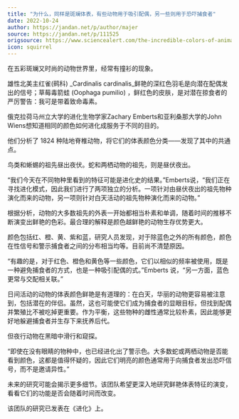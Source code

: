```yaml
---
title: "为什么，同样是斑斓体表，有些动物用于吸引配偶，另一些则用于恐吓捕食者"
date: 2022-10-24
author: https://jandan.net/p/author/majer
source: https://jandan.net/p/111525
origsource: https://www.sciencealert.com/the-incredible-colors-of-animals-mean-different-things-but-we-just-found-a-pattern
icon: squirrel
---
```




在五彩斑斓又时尚的动物世界里，经常有撞衫的现象。

雄性北美主红雀(鹀科) _Cardinalis cardinalis_鲜艳的深红色羽毛是向潜在配偶发出的信号；草莓毒箭蛙 (Oophaga pumilio) ，鲜红色的皮肤，是对潜在掠食者的严厉警告：我可是带着致命毒素。

俄克拉荷马州立大学的进化生物学家Zachary Emberts和亚利桑那大学的John Wiens想知道相同的颜色如何进化成服务于不同的目的。

他们分析了 1824 种陆地脊椎动物，将它们的体表颜色分类——发现了其中的共通点。

鸟类和蜥蜴的祖先昼出夜伏。蛇和两栖动物的祖先，则是昼伏夜出。

“我们今天在不同物种里看到的特征可能是进化史的结果。”Emberts说，“我们正在寻找进化模式，因此我们进行了两项独立的分析。一项针对由昼伏夜出的祖先物种演化而来的动物，另一项则针对白天活动的祖先物种演化而来的动物。”

根据分析，动物的大多数祖先的外表一开始都相当朴素和单调，随着时间的推移不断演变出鲜艳的色彩。最合理的解释是颜色越鲜艳的动物生存优势更大。

颜色包括红、橙、黄、紫和蓝，研究人员发现，对于除蓝色之外的所有颜色，颜色在性信号和警示捕食者之间的分布相当均等。目前尚不清楚原因。

“有趣的是，对于红色、橙色和黄色等一些颜色，它们以相似的频率被使用，既是一种避免捕食者的方式，也是一种吸引配偶的式。”Emberts 说，“另一方面，蓝色更常与交配相关联。”

日间活动的动物的体表颜色鲜艳是有道理的：在白天，华丽的动物更容易被注意到，包括潜在的伴侣。虽然，这也可能使它们成为捕食者的显眼目标，但找到配偶并繁殖比不被吃掉更重要。作为平衡，这些物种的雌性通常比较朴素，因此能够更好地躲避捕食者并生存下来抚养后代。

但夜行动物在黑暗中滑行和窥探。

“即使在没有眼睛的物种中，也已经进化出了警示色。大多数蛇或两栖动物是否能看到颜色，这都是值得怀疑的，因此它们明亮的颜色通常用于向捕食者发出恐吓信号，而不是邀请异性。”

未来的研究可能会揭示更多细节。该团队希望更深入地研究鲜艳体表特征的演变，看看它们的功能是否会随着时间而改变。

该团队的研究已发表在《进化》上。
